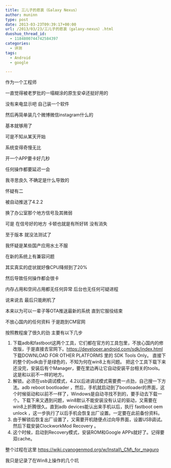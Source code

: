 ```yaml
---
title: 三儿子的悲哀（Galaxy Nexus）
author: muninn
type: post
date: 2013-03-23T09:39:17+00:00
url: /2013/03/23/三儿子的悲哀（galaxy-nexus）.html
duoshuo_thread_id:
  - 1184800744742584397
categories:
  - 评测
tags:
  - Android
  - google

---
```

作为一个工程师
  
一直觉得被老罗批的一塌糊涂的原生安卓还挺好用的
  
没有来电显示吧 自己装一个软件
  
然后再简单装几个微博微信instagram什么的
  
基本就够用了

可是不知从某天开始
  
系统变得奇慢无比
  
开一个APP要卡好几秒
  
任何操作都要延迟一会

我寻思良久 不确定是什么导致的
  
怀疑有二
  
被自动推送了4.2.2
  
换了办公室那个地方信号及其微弱
  
可是 在信号好的地方 卡顿也就是有所好转 没有消失
  
至于版本 就没法测试了
  
我怀疑是某些国产应用水土不服
  
在新的系统上有兼容问题

其实真实的症状就好像CPU降频到了20%
  
然后导致任何操作都会很卡
  
内存占用和空间占用都无任何异常 后台也无任何可疑进程

说来说去 最后只能刷机了
  
本来以为可以一辈子等OTA推送最新的系统 直到它服役结束
  
不放心国内的任何资料 于是跑到CM官网
  
按照教程废了很久的劲 主要有以下几步

  1. <span style="line-height: 14px;">下载adb和fastboot这两个工具，它们都在官方的工具包里，不放心国内的修改版，于是直接去官网下。https://developer.android.com/sdk/index.html 下载DOWNLOAD FOR OTHER PLATFORMS 里的 SDK Tools Only。 直接下的整个的sdk由于是绿色的，不知为何在win8上有问题。 把这个工具下载下来还没完，安装后有个Manager，要在里边再让它自动安装平台相关的tools。这是和以前不一样的地方。</span>
  2. 解锁。必须在usb调试模式，4.2以后进调试模式需要费一点劲，自己搜一下方法。adb reboot bootloader ，然后，手机就启动到了bootloader的界面，这个时候驱动和以前不一样了，Windows是自动寻找不到的，要手动去下载一个。下载下来又遇到问题，win8默认不能安装没有认证的驱动，又需要在win8上折腾很久。直到adb devices能认出来手机以后，执行 fastboot oem unlock ，这一步执行了以后手机会恢复出厂设置。一定要在此前备份资料。
  3. 由于解锁后恢复出厂设置了，又需要开机随便点过向导界面，设置USB调试。然后下载安装ClockworkMod Recovery 。
  4. 这个时候，启动到Recovery模式，安装ROM和Google APPs就好了。记得要双cache。

整个过程在这里 https://wiki.cyanogenmod.org/w/Install\_CM\_for_maguro
  
我只是记录了在Win8上操作的几个坑